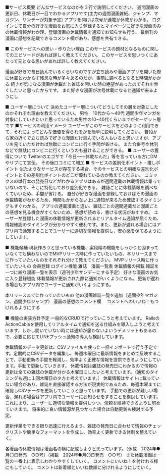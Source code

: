 ■サービス概要
どんなサービスなのかを３行で説明してください。
週間漫画の更新日、休載日が一目でわかるアプリです(主力の週間漫画雑紙、ジャンプ、マガジン、サンデーが対象予定)
アプリを開けば次号が連載か休載かわかる。
ログインして自分の好きな漫画をお気に入り登録するとマイページに好きな漫画のみの休載情報がわか理、登録漫画の休載情報を通知でお知らせも行う。
最新刊の漫画に感想を記載できるコメント欄があり、感想を共有できる。

■ このサービスへの思い・作りたい理由
このサービスの題材となるものに関してのエピソードがあれば詳しく教えてください。
このサービスを思いつくにあたって元となる思いがあれば詳しく教えてください。

漫画が好きで毎日読んでいるくらいなのですが立ち読みや漫画アプリを開いた際に休載とわからず残念な時が多々あるのだが、事前に調べるとなると時間がかかる
続きが気になる漫画が休載だと雑誌を開いた時の絶望があったのでそれを無くしたいと思ったからです。
また好きな漫画が次号休載になると通知が来るようにし

■ ユーザー層について
決めたユーザー層についてどうしてその層を対象にしたのかそれぞれ理由を教えてください。
男性　10代から〜40代
週間少年マンガを対象にしていきたいと思っているため男性の10~40代くらいまでがターゲット層です
■サービスの利用イメージ
ユーザーがこのサービスをどのように利用できて、それによってどんな価値を得られるかを簡単に説明してください。
普段から家の近くで立ち読みで好きな漫画だけ読んでいる人もいると思いますが、アプリを見ていただければ無駄にコンビニに行く手間が省ける。
また合併号や休刊などで無駄にコンビニに行くというのも避けることができる。
■ ユーザーの獲得について
Twitterのエゴサで「今日〜〜休載なんだ」等を言っている方にDMやリプにて宣伝。
その後口コミにて増加
■ サービスの差別化ポイント・推しポイント
似たようなサービスが存在する場合、そのサービスとの明確な差別化ポイントとその差別化ポイントのどこが優れているのか教えてください。
コミックスの単行本の発売日などがわかるアプリはあるが週間連載の休載情報は乗っていないので、そこに特化しており差別化できる。
雑誌ごとに休載情報を調べなくていいため、手間が省ける。
自分が好きな漫画を登録しておけばその漫画の休載情報がわかるため、時間もかからない上に通知が来るため確認するタイミングもすぐわかる。
アプリの連載漫画と違い、雑誌ごとの週間連載だと漫画ごとの感想を見る機会がすくないため、感想が読める、書ける状況がおすすめ。
ユーザーが登録した漫画の休載情報が更新されるとリアルタイム通知が届くため、情報確認のタイミングが分かりやすく便利です。また、更新が遅れる場合にはアプリ内で通知することでユーザーに適切な情報を提供し、安心感を保てるようにしています。

■ 機能候補
現状作ろうと思っている機能、案段階の機能をしっかりと固まっていなくても構わないのでMVPリリース時に作っていたいもの、本リリースまでに作っていたいものをそれぞれ分けて教えてください。
MVPリリース時に作っていたいもの
会員登録
ログイン機能
雑誌　漫画一覧表
休載情報の掲載
雑誌を一つに絞り漫画一覧を表示（週刊少年サンデーにする予定）
好きな漫画のお気に入り登録機能
休載情報が更新された際に通知がいくようになる。
更新が遅れる場合もアプリ内でユーザーに通知がいくようにする。

本リリースまでに作っていたいもの
他の漫画雑誌一覧を追加（週間少年マガジン、週間少年ジャンプ）
漫画の感想のコメント欄　
コメントへのいいね！もつけれるようにする


■ 機能の実装方針予定
一般的なCRUDで行っていこうと考えています。
RailsのActionCableを使用してリアルタイムで通知を送る仕組みを導入しようと考えています。しかし開いていない時には通知が届かないよいうデメリットもあるので、必要に応じてLINEプッシュ通知の導入も検討しています。

休載情報のデータ更新は、CSVファイルを使った一括インポートで行う予定です。定期的にCSVデータを編集し、毎週木曜日に最新情報をまとめて反映することで、手動更新の手間を軽減し、効率よく正確な情報を提供できるようにしています。手動で更新していきます。
休載情報は雑誌の発売日にわかるので情報の更新は全ての雑誌の休載が分かる木曜日にしたいと考えています。（通知のタイミングも週に１回木曜日の夕方と考えています。）
休載情報はサイトに載っていない場合があり、雑誌を直接確認する方法が現実的であるため、毎週木曜までに確認しCSVデータを更新していこうと思っています。
手動での更新が難しい場合、遅れる場合はアプリ内でユーザーにお知らせをすることを検討しています。
これにより、ユーザーに適切な情報を提供しつつ、信頼を維持できるように努めていきます。
将来的に良い情報源が見つかった場合は自動更新も検討する予定。

更新作業をできる限り迅速に行えるよう、雑誌の発売日に合わせて情報のチェックリストや簡単なフォーマットを作成し、効率よく更新できる体制を整えていく。

各漫画の休載情報は漫画名の横に記載しようと思っています。（休載　2024年●月〇日発売　○○号）（掲載　2024年●月〇日発売　○○号）
また休載漫画は一覧の一番上に表示しわかりやすくしていく。
コメントにいいね！を付けれる様にもしていく。
コメントは新着順といいね数順に分けれるようにしていく。
